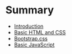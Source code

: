 # Summary

* [Introduction](README.md)
* [Basic HTML and CSS](chapter1.md)
* [Bootstrap.css](chapter2.md)
* [Basic JavaScript](chapter3.md)

